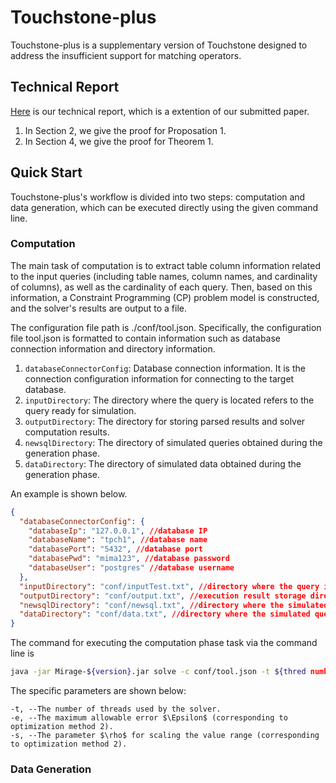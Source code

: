 # Touchstone-plus

Touchstone-plus is a supplementary version of Touchstone designed to address the insufficient support for matching operators.

## Technical Report

[Here](./technical-report.pdf) is our technical report, which is a extention of our submitted paper.
1. In Section 2, we give the proof for Proposation 1.
2. In Section 4, we give the proof for Theorem 1.

## Quick Start
 Touchstone-plus's workflow is divided into two steps: computation and data generation, which can be executed directly using the given command line.

### Computation
 The main task of computation is to extract table column information related to the input queries (including table names, column names, and cardinality of columns), as well as the cardinality of each query. Then, 
 based on this information, a Constraint Programming (CP) problem model is constructed, and the solver's results are output to a file.

 The configuration file path is ./conf/tool.json. Specifically, the configuration file tool.json is formatted to contain information such as database connection information and directory information.
1. `databaseConnectorConfig`: Database connection information. It is the connection configuration information for connecting to the target database.
2. `inputDirectory`: The directory where the query is located refers to the query ready for simulation.
3. `outputDirectory`: The directory for storing parsed results and solver computation results.
4. `newsqlDirectory`: The directory of simulated queries obtained during the generation phase.
5. `dataDirectory`: The directory of simulated data obtained during the generation phase.

An example is shown below.
```json lines
{
  "databaseConnectorConfig": {
    "databaseIp": "127.0.0.1", //database IP
    "databaseName": "tpch1", //database name
    "databasePort": "5432", //database port
    "databasePwd": "mima123", //database password
    "databaseUser": "postgres" //database username
  },
  "inputDirectory": "conf/inputTest.txt", //directory where the query is located
  "outputDirectory": "conf/output.txt", //execution result storage directory
  "newsqlDirectory": "conf/newsql.txt", //directory where the simulated query is located
  "dataDirectory": "conf/data.txt", //directory where the simulated query is located
}
```

The command for executing the computation phase task via the command line is
```bash
java -jar Mirage-${version}.jar solve -c conf/tool.json -t ${thred number} -e ${comoutation error allowed} -s ${scale error}
```

The specific parameters are shown below:
```shell
-t, --The number of threads used by the solver.
-e, --The maximum allowable error $\Epsilon$ (corresponding to optimization method 2).
-s, --The parameter $\rho$ for scaling the value range (corresponding to optimization method 2).
```
### Data Generation

